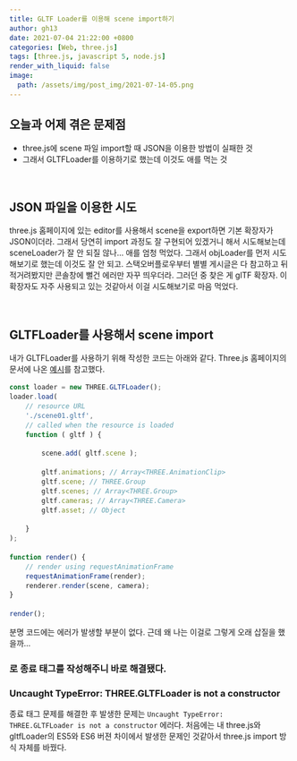 ```yaml
---
title: GLTF Loader를 이용해 scene import하기
author: gh13
date: 2021-07-04 21:22:00 +0800
categories: [Web, three.js]
tags: [three.js, javascript 5, node.js]
render_with_liquid: false
image:
  path: /assets/img/post_img/2021-07-14-05.png
---
```



## 오늘과 어제 겪은 문제점

- three.js에 scene 파일 import할 때 JSON을 이용한 방법이 실패한 것
- 그래서 GLTFLoader를 이용하기로 했는데 이것도 애를 먹는 것  

<br/>

## JSON 파일을 이용한 시도

three.js 홈페이지에 있는 editor를 사용해서 scene을 export하면 기본 확장자가 JSON이더라. 그래서 당연히 import 과정도 잘 구현되어 있겠거니 해서 시도해보는데 sceneLoader가 잘 안 되질 않나... 애를 엄청 먹었다. 그래서 objLoader를 먼저 시도해보기로 했는데 이것도 잘 안 되고. 스택오버플로우부터 별별 게시글은 다 참고하고 뒤적거려봤지만 콘솔창에 뻘건 에러만 자꾸 띄우더라. 그러던 중 찾은 게 glTF 확장자. 이 확장자도 자주 사용되고 있는 것같아서 이걸 시도해보기로 마음 먹었다.  

<br/>

## GLTFLoader를 사용해서 scene import

내가 GLTFLoader를 사용하기 위해 작성한 코드는 아래와 같다. Three.js 홈페이지의 문서에 나온 [예시](https://threejs.org/docs/?q=gl#examples/en/loaders/GLTFLoader)를 참고했다.  

```javascript
const loader = new THREE.GLTFLoader();
loader.load(
	// resource URL
	'./scene01.gltf',
	// called when the resource is loaded
	function ( gltf ) {

		scene.add( gltf.scene );

		gltf.animations; // Array<THREE.AnimationClip>
		gltf.scene; // THREE.Group
		gltf.scenes; // Array<THREE.Group>
		gltf.cameras; // Array<THREE.Camera>
		gltf.asset; // Object

	}
);

function render() {
	// render using requestAnimationFrame
	requestAnimationFrame(render);
	renderer.render(scene, camera);
}

render();
```

분명 코드에는 에러가 발생할 부분이 없다. 근데 왜 나는 이걸로 그렇게 오래 삽질을 했을까...  

### <script> 종료 태그 오류

첫 번째로 발생한 문제는 <script src="./glTFLoader.js" />를 추가할 때 발생한 오류였다. 나는 <div>에 렌더링한 scene을 붙이는 방식을 사용하는데, 이게 아예 실행이 안 되고 있었는지 <body>태그가 비어있다고 나오더라. 하얀 화면만 덩그러니 나오는 상태로 말이다. 알고보니 <script>의 종료 태그가 제대로 작성되지 않아서 <style>이 아예 인식도 안 되고 있었다. <script src="..."></script>로 종료 태그를 작성해주니 바로 해결됐다.  

### Uncaught TypeError: THREE.GLTFLoader is not a constructor

종료 태그 문제를 해결한 후 발생한 문제는 `Uncaught TypeError: THREE.GLTFLoader is not a constructor` 에러다. 처음에는 내 three.js와 gltfLoader의 ES5와 ES6 버젼 차이에서 발생한 문제인 것같아서 three.js import 방식 자체를 바꿨다. <script src="..." /> 대신 import 구문과 three.module.js 파일을 사용하는 방식으로. `type을 module로 바꿔주는 거 잊지말자.`

```html
<script type="module">
	import * as THREE from './libs/three.module.js'
    ...
</script>
```

### Failed to load module script: Expected a JavaScript module script ... (MIME type 에러)

module 대체 무슨 오류인지도 감이 안 오는 에러가 콘솔창에 떠버렸다... 내가 모듈을 사용하면서 별도의 localhost도 없이 html을 크롬에 띄우고 있어서 발생한 오류였나보다. 이전에 node.js를 설치한 경험이 있어서 그대로 `node.js http 서버를 설치`해줬다. node.js 설치 후 cmd 창을 켜주자.  

```bash
npm install http-server -g
```

먼저 node.js http를 설치해준 후, 'cd 내파일경로'를 이용해 cmd 내 현재 디렉터리를 이동해줬다.  

```bash
http-server . -p 8000
```

그리고 위 명령어를 치면 로컬 서버가 열린다. Ctrl+C로 언제든지 종료할 수 있다는 게 편하다... 개인적으로 톰캣보다 편하다. 굳이 cd로 이동 안 해도 http-server 명령에 내 파일 경로를 입력하면 그 디렉터리에 로컬 서버를 호스팅할 수 있는 듯.  

![npm server](/assets/img/post_img/2021-07-14-01.png){: width="972"}
![npm index](/assets/img/post_img/2021-07-14-02.png){: width="972"}

좋아, 그래도 여기까진 해냈다. 그런데 여기서 또 오류가 발생하더라. 이젠 날 오류도 없어 보이는데 ㄱ-  

### GLTFLoader 별도 import

`Uncaught TypeError: THREE.GLTFLoader is not a constructor` 익숙한 이 에러가 또 떠버렸다... 로컬 서버로 열어줬으니 모듈도 적용될텐데 대체 왜? 싶었던 그 때, Three.js 홈페이지 document에서 무언가 발견해버렸다. `GLTFLoader는 별도로 import`해줘야 하나보다.

```html
<script type="module">
	import * as THREE from './libs/three.module.js';
	import { GLTFLoader } from './libs/GLTFLoader.js';
    ...
</script>
```

이전에 사용하던 glTFLoader.js는 교재에서 제공하던 옛날 파일이라 새로운 GLTFLoader.js를 받아줬다. 3D 모델 load 관련 js 파일은 이 [예시 깃허브](https://github.com/mrdoob/three.js/tree/dev/examples/jsm/loaders)에서 받아주자.

### net::ERR\_ABORTED 404 (Not Found)

진짜진짜 다 된줄 알았는데 웬걸... 갑작스러운 404 에러... import 구문에서 파일 경로 지정할 때 문제가 생겼나 보다. 내 경우에는 GLTFLoader.js 하나만 덩그러니 디렉터리에 넣어두고 쓰고 있었기 때문에 기존에 three.js Git에서 제공하는 경로랑 달랐기 때문에 에러가 발생했다. 혹시 이런 문제가 생긴다면, GLTFLoader.js 파일을 열고 `GLTFLoader.js 파일 기준으로 three.module.js가 어디에 위치해있는지` 경로를 바꿔주자. 나는 같은 디렉터리에 있었기 때문에 아래처럼 바꿔줬다. 처음에 '../../../build/three.module.js' 이런 식으로 써져 있어서 해당 파일을 못 찾고 있었나 보다.  

```javascript
//GLTFLoader.js 파일에서 맨처음 등장하는 import 구문
import {
	...
} from './three.module.js';
```

그랬더니!  

![my import result](/assets/img/post_img/2021-07-14-03.png){: width="972"}

드디어 glTF 파일이 import 됐다! 👏👏👏👏👏 애초에 import 기능을 시도해보고 있던 거라 예시가 저렇긴 하지만, 하여튼 성공한 게 어디람. 아주 그냥 묵은 체증이 싸악 내려간다.

> 참고로 [glTF 뷰어 사이트](https://gltf-viewer.donmccurdy.com/)를 통해 내 glTF 파일을 확인할 수 있다.
{: .prompt-tip }

<br/>

## 마치며

import로 이렇게 고생할 줄은 몰랐던 지라 까먹기 전에 일지를 쓰러 와봤다. 다른 일지들 보면 에러, 발생 이유, 해결법, 후기 등으로 깔끔하게 작성들 하시던데 난 쓰고보니 일기마냥 중구난방 돼버렸다. (ㅋㅋ) 예전에 수박 게임 만든다고 설치한 node.js가 이렇게 도움 되는 날이 올줄야. 괜히 많이 쓰는 게 아니었다. 근 4~5일은 고민하고 있던 문제라 어우... 내가 다 뿌듯하다 지금. 이 경험이 앞으로 도움되는 날이 오기를... 아래는 내 전체 코드다.  

```html
<!DOCTYPE html>

<html>
<head>
    <title>gltfExample01</title>
    <style>
        body {
            margin: 0;
            overflow: hidden;
        }
    </style>
</head>
<body>
    <!-- Div which will hold the Output -->
    <div id="WebGL-output"></div>
    <script type="module">
        import * as THREE from './libs/three.module.js';
        import { GLTFLoader } from './libs/GLTFLoader.js';

        var scene;
        var camera;
        var renderer;

        function init() {
            scene = new THREE.Scene();

            camera = new THREE.PerspectiveCamera(45, window.innerWidth / window.innerHeight, 0.1, 1000);
            scene.add(camera);

            renderer = new THREE.WebGLRenderer();

            renderer.setClearColor(new THREE.Color(0xEEEEEE, 1.0));
            renderer.setSize(window.innerWidth, window.innerHeight);
            renderer.shadowMapEnabled = true;

            camera.position.x = -30;
            camera.position.y = 40;
            camera.position.z = 30;
            camera.lookAt(scene.position);

            // add the output of the renderer to the html element
            document.getElementById("WebGL-output").appendChild(renderer.domElement);

            const loader = new GLTFLoader();
            loader.load(
                // resource URL
                './scene01.gltf',
                // called when the resource is loaded
                function ( gltf ) {

                    scene.add( gltf.scene );

                    gltf.animations; // Array<THREE.AnimationClip>
                    gltf.scene; // THREE.Group
                    gltf.scenes; // Array<THREE.Group>
                    gltf.cameras; // Array<THREE.Camera>
                    gltf.asset; // Object

                }
            );

            function render() {
                // render using requestAnimationFrame
                requestAnimationFrame(render);
                renderer.render(scene, camera);
            }

            render();
        }
        window.onload = init

    </script>
</body>
</html>
```
